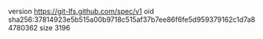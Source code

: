 version https://git-lfs.github.com/spec/v1
oid sha256:37814923e5b515a00b9718c515af37b7ee86f6fe5d959379162c1d7a84780362
size 3196
